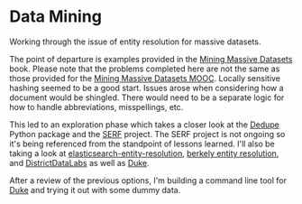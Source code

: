 Data Mining
===========

Working through the issue of entity resolution for massive datasets.

The point of departure is examples provided in the [Mining Massive Datasets](http://www.mmds.org/) book. Please note that the problems completed
here are not the same as those provided for the [Mining Massive Datasets MOOC](https://www.coursera.org/course/mmds). Locally sensitive hashing
seemed to be a good start. Issues arose when considering how a document
would be shingled. There would need to be a separate logic for how to
handle abbreviations, misspellings, etc.

This led to an exploration phase which takes a closer look at the [Dedupe](https://github.com/datamade/dedupe) Python package and the [SERF](http://infolab.stanford.edu/serf/) project. The SERF project is not ongoing so
it's being referenced from the standpoint of lessons learned. I'll also
be taking a look at [elasticsearch-entity-resolution](https://github.com/YannBrrd/elasticsearch-entity-resolution), [berkely entity resolution](https://github.com/gregdurrett/berkeley-entity), and [DistrictDataLabs](https://github.com/DistrictDataLabs/entity-resolution) as well as [Duke](https://github.com/larsga/Duke).

After a review of the previous options, I'm building a command line tool
for [Duke](https://github.com/larsga/Duke) and trying it out with some
dummy data.




